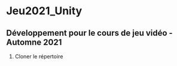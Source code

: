 # Jeu2021_Unity 
## Développement pour le cours de jeu vidéo - Automne 2021
1. Cloner le répertoire 

